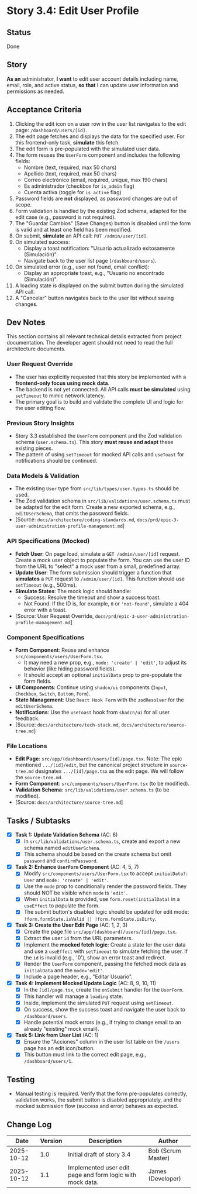 # <!-- Powered by BMAD™ Core -->
# Story 3.4: Edit User Profile

## Status
Done

## Story
**As an** administrator,
**I want** to edit user account details including name, email, role, and active status,
**so that** I can update user information and permissions as needed.

## Acceptance Criteria
1.  Clicking the edit icon on a user row in the user list navigates to the edit page: `/dashboard/users/[id]`.
2.  The edit page fetches and displays the data for the specified user. For this frontend-only task, **simulate** this fetch.
3.  The edit form is pre-populated with the simulated user data.
4.  The form reuses the `UserForm` component and includes the following fields:
    -   Nombre (text, required, max 50 chars)
    -   Apellido (text, required, max 50 chars)
    -   Correo electrónico (email, required, unique, max 190 chars)
    -   Es administrador (checkbox for `is_admin` flag)
    -   Cuenta activa (toggle for `is_active` flag)
5.  Password fields are **not** displayed, as password changes are out of scope.
6.  Form validation is handled by the existing Zod schema, adapted for the edit case (e.g., password is not required).
7.  The "Guardar Cambios" (Save Changes) button is disabled until the form is valid and at least one field has been modified.
8.  On submit, **simulate** an API call: `PUT /admin/user/[id]`.
9.  On simulated success:
    -   Display a toast notification: "Usuario actualizado exitosamente (Simulación)".
    -   Navigate back to the user list page (`/dashboard/users`).
10. On simulated error (e.g., user not found, email conflict):
    -   Display an appropriate toast, e.g., "Usuario no encontrado (Simulación)".
11. A loading state is displayed on the submit button during the simulated API call.
12. A "Cancelar" button navigates back to the user list without saving changes.

## Dev Notes
This section contains all relevant technical details extracted from project documentation. The developer agent should not need to read the full architecture documents.

### User Request Override
-   The user has explicitly requested that this story be implemented with a **frontend-only focus using mock data**.
-   The backend is not yet connected. All API calls **must be simulated** using `setTimeout` to mimic network latency.
-   The primary goal is to build and validate the complete UI and logic for the user editing flow.

### Previous Story Insights
-   Story 3.3 established the `UserForm` component and the Zod validation schema (`user.schema.ts`). This story **must reuse and adapt** these existing pieces.
-   The pattern of using `setTimeout` for mocked API calls and `useToast` for notifications should be continued.

### Data Models & Validation
-   The existing `User` type from `src/lib/types/user.types.ts` should be used.
-   The Zod validation schema in `src/lib/validations/user.schema.ts` must be adapted for the edit form. Create a new exported schema, e.g., `editUserSchema`, that omits the password fields.
-   [Source: `docs/architecture/coding-standards.md`, `docs/prd/epic-3-user-administration-profile-management.md`]

### API Specifications (Mocked)
-   **Fetch User**: On page load, simulate a `GET /admin/user/[id]` request. Create a mock user object to populate the form. You can use the user ID from the URL to "select" a mock user from a small, predefined array.
-   **Update User**: The form submission should trigger a function that **simulates** a `PUT` request to `/admin/user/[id]`. This function should use `setTimeout` (e.g., 500ms).
-   **Simulate States**: The mock logic should handle:
    -   Success: Resolve the timeout and show a success toast.
    -   Not Found: If the ID is, for example, `0` or `'not-found'`, simulate a 404 error with a toast.
-   [Source: User Request Override, `docs/prd/epic-3-user-administration-profile-management.md`]

### Component Specifications
-   **Form Component**: Reuse and enhance `src/components/users/UserForm.tsx`.
    -   It may need a new prop, e.g., `mode: 'create' | 'edit'`, to adjust its behavior (like hiding password fields).
    -   It should accept an optional `initialData` prop to pre-populate the form fields.
-   **UI Components**: Continue using `shadcn/ui` components (`Input`, `Checkbox`, `Switch`, `Button`, `Form`).
-   **State Management**: Use `React Hook Form` with the `zodResolver` for the `editUserSchema`.
-   **Notifications**: Use the `useToast` hook from `shadcn/ui` for all user feedback.
-   [Source: `docs/architecture/tech-stack.md`, `docs/architecture/source-tree.md`]

### File Locations
-   **Edit Page**: `src/app/(dashboard)/users/[id]/page.tsx`. Note: The epic mentioned `.../[id]/edit`, but the canonical project structure in `source-tree.md` designates `.../[id]/page.tsx` as the edit page. We will follow the `source-tree.md`.
-   **Form Component**: `src/components/users/UserForm.tsx` (to be modified).
-   **Validation Schema**: `src/lib/validations/user.schema.ts` (to be modified).
-   [Source: `docs/architecture/source-tree.md`]

## Tasks / Subtasks
-   [x] **Task 1: Update Validation Schema** (AC: 6)
    -   [x] In `src/lib/validations/user.schema.ts`, create and export a new schema named `editUserSchema`.
    -   [x] This schema should be based on the create schema but omit `password` and `confirmPassword`.

-   [x] **Task 2: Enhance `UserForm` Component** (AC: 4, 5, 7)
    -   [x] Modify `src/components/users/UserForm.tsx` to accept `initialData?: User` and `mode: 'create' | 'edit'`.
    -   [x] Use the `mode` prop to conditionally render the password fields. They should NOT be visible when `mode` is `'edit'`.
    -   [x] When `initialData` is provided, use `form.reset(initialData)` in a `useEffect` to populate the form.
    -   [x] The submit button's disabled logic should be updated for edit mode: `!form.formState.isValid || !form.formState.isDirty`.

-   [x] **Task 3: Create the User Edit Page** (AC: 1, 2, 3)
    -   [x] Create the page file `src/app/(dashboard)/users/[id]/page.tsx`.
    -   [x] Extract the user `id` from the URL parameters.
    -   [x] Implement the **mocked fetch logic**: Create a state for the user data and use a `useEffect` with `setTimeout` to simulate fetching the user. If the `id` is invalid (e.g., '0'), show an error toast and redirect.
    -   [x] Render the `UserForm` component, passing the fetched mock data as `initialData` and the `mode='edit'`.
    -   [x] Include a page header, e.g., "Editar Usuario".

-   [x] **Task 4: Implement Mocked Update Logic** (AC: 8, 9, 10, 11)
    -   [x] In the `[id]/page.tsx`, create the `onSubmit` handler for the `UserForm`.
    -   [x] This handler will manage a `loading` state.
    -   [x] Inside, implement the simulated `PUT` request using `setTimeout`.
    -   [x] On success, show the success toast and navigate the user back to `/dashboard/users`.
    -   [x] Handle potential mock errors (e.g., if trying to change email to an already "existing" mock email).

-   [x] **Task 5: Link from User List** (AC: 1)
    -   [x] Ensure the "Acciones" column in the user list table on the `/users` page has an edit icon/button.
    -   [x] This button must link to the correct edit page, e.g., `/dashboard/users/1`.

## Testing
-   Manual testing is required. Verify that the form pre-populates correctly, validation works, the submit button is disabled appropriately, and the mocked submission flow (success and error) behaves as expected.

## Change Log
| Date | Version | Description | Author |
|---|---|---|---|
| 2025-10-12 | 1.0 | Initial draft of story 3.4 | Bob (Scrum Master) |
| 2025-10-12 | 1.1 | Implemented user edit page and form logic with mock data. | James (Developer) |
